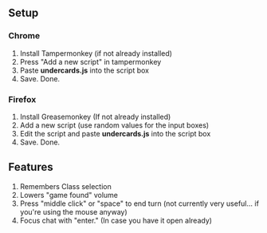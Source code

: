 ## Setup ##
### Chrome ###
1. Install Tampermonkey (if not already installed)
2. Press "Add a new script" in tampermonkey
3. Paste **undercards.js** into the script box
4. Save. Done.

### Firefox ###
1. Install Greasemonkey (If not already installed)
2. Add a new script (use random values for the input boxes)
3. Edit the script and paste **undercards.js** into the script box
4. Save. Done.

## Features ##
1. Remembers Class selection
2. Lowers "game found" volume
3. Press "middle click" or "space" to end turn (not currently very useful... if you're using the mouse anyway)
4. Focus chat with "enter." (In case you have it open already)
